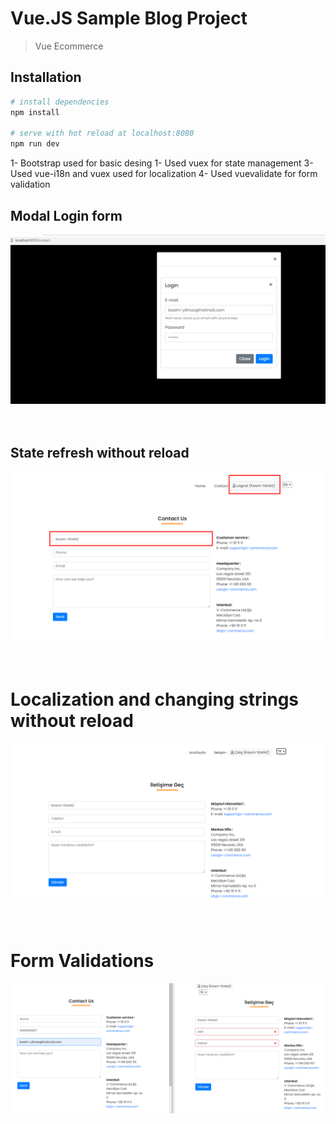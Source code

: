 Vue.JS Sample Blog Project
==========================

> Vue Ecommerce

## Installation

``` bash
# install dependencies
npm install

# serve with hot reload at localhost:8080
npm run dev
```

1- Bootstrap used for basic desing 
1- Used vuex for state management
3- Used vue-i18n and vuex used for localization
4- Used vuevalidate for form validation

## Modal Login form

<img src="https://raw.githubusercontent.com/ksmylmz/v-blog/master/src/assets/img/loginmodal.png" width="700"/>

<br/>
<br/>
<br/>

## State refresh without reload 

<img src="https://raw.githubusercontent.com/ksmylmz/v-blog/master/src/assets/img/afterloging.png" width="700"/>

<br/>
<br/>
<br/>


# Localization and changing strings without reload

<img src="https://raw.githubusercontent.com/ksmylmz/v-blog/master/src/assets/img/localization.png" width="700"/>

<br/>
<br/>
<br/>

# Form Validations

<img src="https://raw.githubusercontent.com/ksmylmz/v-blog/master/src/assets/img/form-validation.png" width="700"/>

